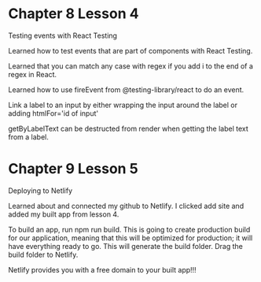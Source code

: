 # Chapter 8 Lesson 4

Testing events with React Testing

Learned how to test events that are part of components with React Testing.

Learned that you can match any case with regex if you add i to the end of a regex in React.

Learned how to use fireEvent from @testing-library/react to do an event.

Link a label to an input by either wrapping the input around the label or adding htmlFor='id of input'

getByLabelText can be destructed from render when getting the label text from a label.

# Chapter 9 Lesson 5

Deploying to Netlify

Learned about and connected my github to Netlify. I clicked add site and added my built app from lesson 4.

To build an app, run npm run build. This is going to create production build for our application, meaning that this will be optimized for production; it will have everything ready to go. This will generate the build folder. Drag the build folder to Netlify.

Netlify provides you with a free domain to your built app!!!
